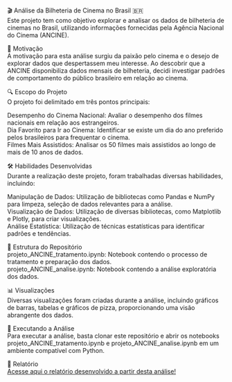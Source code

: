 🎬 Análise da Bilheteria de Cinema no Brasil 🇧🇷  
Este projeto tem como objetivo explorar e analisar os dados de bilheteria de cinemas no Brasil, utilizando informações fornecidas pela Agência Nacional do Cinema (ANCINE).  

🤔 Motivação  
A motivação para esta análise surgiu da paixão pelo cinema e o desejo de explorar dados que despertassem meu interesse. Ao descobrir que a ANCINE disponibiliza dados mensais de bilheteria, decidi investigar padrões de comportamento do público brasileiro em relação ao cinema.  

🔍 Escopo do Projeto  
O projeto foi delimitado em três pontos principais:  

Desempenho do Cinema Nacional: Avaliar o desempenho dos filmes nacionais em relação aos estrangeiros.  
Dia Favorito para Ir ao Cinema: Identificar se existe um dia do ano preferido pelos brasileiros para frequentar o cinema.  
Filmes Mais Assistidos: Analisar os 50 filmes mais assistidos ao longo de mais de 10 anos de dados.  

🛠️ Habilidades Desenvolvidas  
Durante a realização deste projeto, foram trabalhadas diversas habilidades, incluindo:  

Manipulação de Dados: Utilização de bibliotecas como Pandas e NumPy para limpeza, seleção de dados relevantes para a análise.  
Visualização de Dados: Utilização de diversas bibliotecas, como Matplotlib e Plotly, para criar visualizações.  
Análise Estatística: Utilização de técnicas estatísticas para identificar padrões e tendências.  

📁 Estrutura do Repositório  
projeto_ANCINE_tratamento.ipynb: Notebook contendo o processo de tratamento e preparação dos dados.  
projeto_ANCINE_analise.ipynb: Notebook contendo a análise exploratória dos dados.  

📊 Visualizações  
Diversas visualizações foram criadas durante a análise, incluindo gráficos de barras, tabelas e gráficos de pizza, proporcionando uma visão abrangente dos dados.

🚀 Executando a Análise  
Para executar a análise, basta clonar este repositório e abrir os notebooks projeto_ANCINE_tratamento.ipynb e projeto_ANCINE_analise.ipynb em um ambiente compatível com Python.

📒 Relatório  
[Acesse aqui o relatório desenvolvido a partir desta análise!](https://drive.google.com/file/d/1BBe7d96EUWouyjvOGaMMohTOLsW4l8SN/view?usp=sharing)
